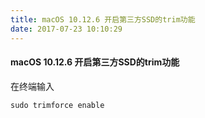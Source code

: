 ```yaml
---
title: macOS 10.12.6 开启第三方SSD的trim功能
date: 2017-07-23 10:10:29
---
```


#### macOS 10.12.6 开启第三方SSD的trim功能

在终端输入

```shell
sudo trimforce enable
```



